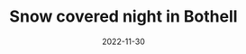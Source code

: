 ---
title: "Snow covered night in Bothell"
date: 2022-11-30
picture: /assets/camera-roll/2022/11/2022-11-30-snow-covered-night-in-bothell/20221130_085346384_iOS.jpg
thumbnail: /assets/camera-roll/2022/11/2022-11-30-snow-covered-night-in-bothell/20221130_085346384_iOS-thumbnail.jpg
type: picture
tags:
  - photograph
  - looking up
  - snow covered trees
  - nighttime
  - sky
  - Bothell
  - in the backyard
---